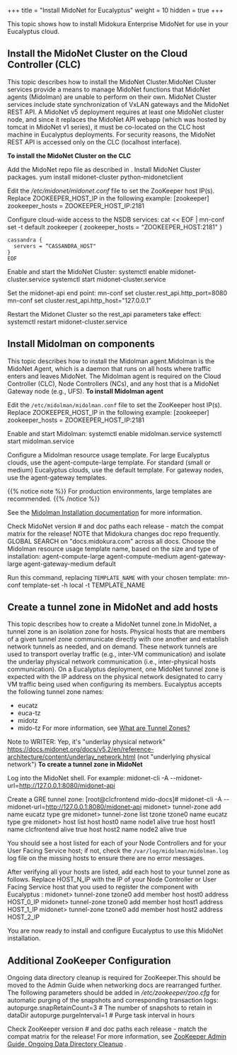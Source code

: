 +++
title = "Install MidoNet for Eucalyptus"
weight = 10
hidden = true
+++

This topic shows how to install Midokura Enterprise MidoNet for use in your Eucalyptus cloud.
## Install the MidoNet Cluster on the Cloud Controller (CLC)
This topic describes how to install the MidoNet Cluster.MidoNet Cluster services provide a means to manage MidoNet functions that MidoNet agents (Midolman) are unable to perform on their own. MidoNet Cluster services include state synchronization of VxLAN gateways and the MidoNet REST API. A MidoNet v5 deployment requires at least one MidoNet cluster node, and since it replaces the MidoNet API webapp (which was hosted by tomcat in MidoNet v1 series), it must be co-located on the CLC host machine in Eucalyptus deployments. For security reasons, the MidoNet REST API is accessed only on the CLC (localhost interface). 

**To install the MidoNet Cluster on the CLC** 

Add the MidoNet repo file as described in [](install_midokura_prereqs.dita) . Install MidoNet Cluster packages. 
    yum install midonet-cluster python-midonetclient

Edit the */etc/midonet/midonet.conf* file to set the ZooKeeper host IP(s). Replace ZOOKEEPER_HOST_IP in the following example: 
    [zookeeper]
    zookeeper_hosts = ZOOKEEPER_HOST_IP:2181 

Configure cloud-wide access to the NSDB services: 
    cat << EOF | mn-conf set -t default
    zookeeper {
      zookeeper_hosts = “ZOOKEEPER_HOST:2181"
    }
    
    cassandra {
      servers = “CASSANDRA_HOST"
    }
    EOF               

Enable and start the MidoNet Cluster: 
    systemctl enable midonet-cluster.service
    systemctl start midonet-cluster.service

Set the midonet-api end point: 
    mn-conf set cluster.rest_api.http_port=8080
    mn-conf set cluster.rest_api.http_host="127.0.0.1"

Restart the Midonet Cluster so the rest_api parameters take effect: 
    systemctl restart midonet-cluster.service


## Install Midolman on components
This topic describes how to install the Midolman agent.Midolman is the MidoNet Agent, which is a daemon that runs on all hosts where traffic enters and leaves MidoNet. The Midolman agent is required on the Cloud Controller (CLC), Node Controllers (NCs), and any host that is a MidoNet Gateway node (e.g., UFS). **To install Midolman agent** 

Edit the `/etc/midolman/midolman.conf` file to set the ZooKeeper host IP(s). Replace ZOOKEEPER_HOST_IP in the following example: 
    [zookeeper]
    zookeeper_hosts = ZOOKEEPER_HOST_IP:2181

Enable and start Midolman: 
    systemctl enable midolman.service
    systemctl start midolman.service

Configure a Midolman resource usage template. For large Eucalyptus clouds, use the agent-compute-large template. For standard (small or medium) Eucalyptus clouds, use the default template. For gateway nodes, use the agent-gateway templates. 


{{% notice note %}}
For production environments, large templates are recommended. 
{{% /notice %}}


See the [Midolman Installation documentation](http://docs.midokura.com/docs/v5.2/en/quick-start-guide/rhel-7_kilo-rdo/content/_midolman_installation.html) for more information. 

Check MidoNet version # and doc paths each release - match the compat matrix for the release! NOTE that Midokura changes doc repo frequently. GLOBAL SEARCH on "docs.midokura.com" across all docs. Choose the Midolman resource usage template name, based on the size and type of installation: 
    agent-compute-large
    agent-compute-medium
    agent-gateway-large
    agent-gateway-medium
    default

Run this command, replacing `TEMPLATE_NAME` with your chosen template: 
    mn-conf template-set -h local -t TEMPLATE_NAME


## Create a tunnel zone in MidoNet and add hosts
This topic describes how to create a MidoNet tunnel zone.In MidoNet, a tunnel zone is an isolation zone for hosts. Physical hosts that are members of a given tunnel zone communicate directly with one another and establish network tunnels as needed, and on demand. These network tunnels are used to transport overlay traffic (e.g., inter-VM communication) and isolate the underlay physical network communication (i.e., inter-physical hosts communication). On a Eucalyptus deployment, one MidoNet tunnel zone is expected with the IP address on the physical network designated to carry VM traffic being used when configuring its members. Eucalyptus accepts the following tunnel zone names: 

* eucatz 
* euca-tz 
* midotz 
* mido-tz 
For more information, see [What are Tunnel Zones?](http://docs.midokura.com/docs/v5.2/en/operations-guide/content/tunnel_zones.html) 

Note to WRITER: Yep, it's "underlay physical network" https://docs.midonet.org/docs/v5.2/en/reference-architecture/content/underlay_network.html (not "underlying physical network") **To create a tunnel zone in MidoNet** 

Log into the MidoNet shell. For example: 
    midonet-cli -A --midonet-url=http://127.0.0.1:8080/midonet-api

Create a GRE tunnel zone: 
    [root@clcfrontend mido-docs]# midonet-cli -A --midonet-url=http://127.0.0.1:8080/midonet-api
    midonet> tunnel-zone add name eucatz type gre
    midonet> tunnel-zone list
    tzone tzone0 name eucatz type gre
    midonet> host list
    host host0 name node1 alive true
    host host1 name clcfrontend alive true
    host host2 name node2 alive true

You should see a host listed for each of your Node Controllers and for your User Facing Service host; if not, check the `/var/log/midolman/midolman.log` log file on the missing hosts to ensure there are no error messages. 

After verifying all your hosts are listed, add each host to your tunnel zone as follows. Replace HOST_N_IP with the IP of your Node Controller or User Facing Service host that you used to register the component with Eucalyptus : 
    midonet> tunnel-zone tzone0 add member host host0 address HOST_0_IP
    midonet> tunnel-zone tzone0 add member host host1 address HOST_1_IP
    midonet> tunnel-zone tzone0 add member host host2 address HOST_2_IP

You are now ready to install and configure Eucalyptus to use this MidoNet installation. 
## Additional ZooKeeper Configuration
Ongoing data directory cleanup is required for ZooKeeper.This should be moved to the Admin Guide when networking docs are rearranged further. The following parameters should be added in */etc/zookeeper/zoo.cfg* for automatic purging of the snapshots and corresponding transaction logs: 
    autopurge.snapRetainCount=3  # The number of snapshots to retain in dataDir
    autopurge.purgeInterval=1  # Purge task interval in hours

Check ZooKeeper version # and doc paths each release - match the compat matrix for the release! For more information, see [ZooKeeper Admin Guide, Ongoing Data Directory Cleanup](http://zookeeper.apache.org/doc/r3.4.8/zookeeperAdmin.html#Ongoing+Data+Directory+Cleanup) . 

